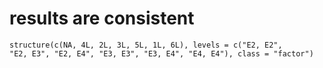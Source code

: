# results are consistent

    structure(c(NA, 4L, 2L, 3L, 5L, 1L, 6L), levels = c("E2, E2", 
    "E2, E3", "E2, E4", "E3, E3", "E3, E4", "E4, E4"), class = "factor")

